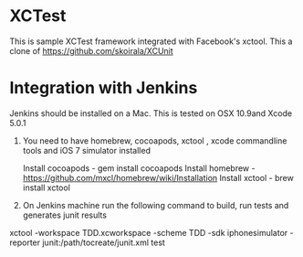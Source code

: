 XCTest
======

This is sample XCTest framework integrated with Facebook's xctool. This a clone of https://github.com/skoirala/XCUnit


Integration with Jenkins
====================

Jenkins should be installed on a Mac. This is tested on OSX 10.9and Xcode 5.0.1 

1) You need to have homebrew, cocoapods, xctool , xcode commandline tools and iOS 7 simulator installed

    Install cocoapods -  gem install cocoapods 
    Install homebrew  - https://github.com/mxcl/homebrew/wiki/Installation
    Install xctool - brew install xctool

2) On Jenkins machine run the following command to build, run tests and generates junit results

xctool -workspace TDD.xcworkspace -scheme TDD -sdk iphonesimulator -reporter junit:/path/tocreate/junit.xml test
